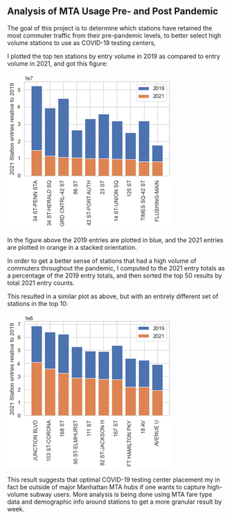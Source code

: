 ## Analysis of MTA Usage Pre- and Post Pandemic

The goal of this project is to determine which stations have retained the most commuter traffic from their pre-pandemic levels, to better select high volume stations to use as COVID-19 testing centers,

I plotted the top ten stations by entry volume in 2019 as compared to entry volume in 2021, and got this figure: 

![Largest volume stations - change in volume from 2019 to 2021 ](https://github.com/saramoira/MTA-COVID-Testing-EDA/blob/main/images/largest.png)

In the figure above the 2019 entries are plotted in blue, and the 2021 entries are plotted in orange in a stacked orientation.

In order to get a better sense of stations that had a high volume of commuters throughout the pandemic, I computed to the 2021 entry totals as a percentage of the 2019 entry totals, and then sorted the top 50 results by total 2021 entry counts. 

This resulted in a similar plot as above, but with an entirely different set of stations in the top 10:

![Largest volume stations with high share of 2019 traffic in 2021](https://github.com/saramoira/MTA-COVID-Testing-EDA/blob/main/images/weighted.png)

This result suggests that optimal COVID-19 testing center placement my in fact be outside of major Manhattan MTA hubs if one wants to capture high-volume subway users. More analysis is being done using MTA fare type data and demographic info around stations to get a more granular result by week. 
